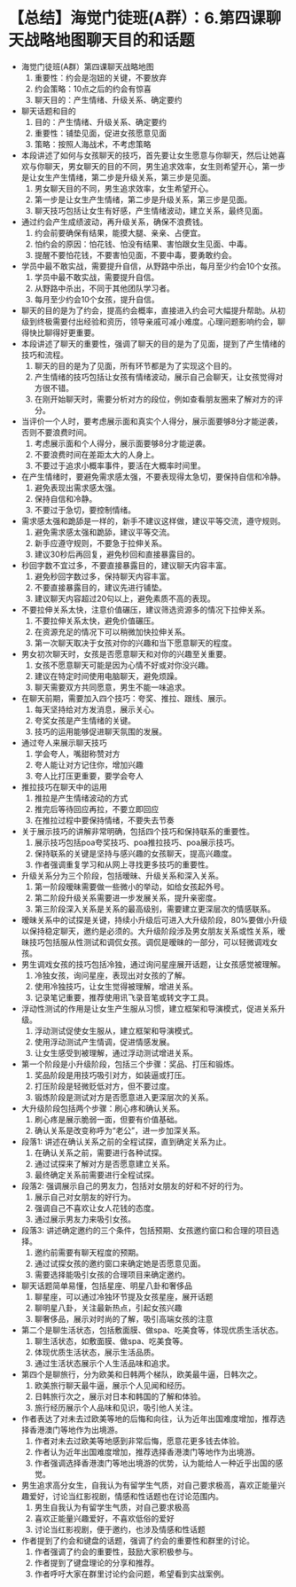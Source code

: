# 【总结】海觉门徒班(A群）：6.第四课聊天战略地图聊天目的和话题

-   海觉门徒班(A群）第四课聊天战略地图
    1.  重要性：约会是泡妞的关键，不要放弃
    2.  约会策略：10点之后的约会有惊喜
    3.  聊天目的：产生情绪、升级关系、确定要约
-   聊天话题和目的
    1.  目的：产生情绪、升级关系、确定要约
    2.  重要性：铺垫见面，促进女孩愿意见面
    3.  策略：按照人海战术，不考虑策略
-   本段讲述了如何与女孩聊天的技巧，首先要让女生愿意与你聊天，然后让她喜欢与你聊天，男女聊天的目的不同，男生追求效率，女生则希望开心，第一步是让女生产生情绪，第二步是升级关系，第三步是见面。
    1.  男女聊天目的不同，男生追求效率，女生希望开心。
    2.  第一步是让女生产生情绪，第二步是升级关系，第三步是见面。
    3.  聊天技巧包括让女生有好感，产生情绪波动，建立关系，最终见面。
-   通过约会产生成绩波动，再升级关系，确保不浪费钱。
    1.  约会前要确保有结果，能摸大腿、亲亲、占便宜。
    2.  怕约会的原因：怕花钱、怕没有结果、害怕跟女生见面、中毒。
    3.  提醒不要怕花钱，不要害怕见面，不要中毒，要勇敢约会。
-   学员中最不敢实战，需要提升自信，从野路中杀出，每月至少约会10个女孩。
    1.  学员中最不敢实战，需要提升自信。
    2.  从野路中杀出，不同于其他团队学习者。
    3.  每月至少约会10个女孩，提升自信。
-   聊天的目的是为了约会，提高约会概率，直接进入约会可大幅提升帮助。从初级到终极需要付出经验和资历，领导亲戚可减小难度。心理问题影响约会，聊得快比聊得好更重要。
-   本段讲述了聊天的重要性，强调了聊天的目的是为了见面，提到了产生情绪的技巧和流程。
    1.  聊天的目的是为了见面，所有环节都是为了实现这个目的。
    2.  产生情绪的技巧包括让女孩有情绪波动，展示自己会聊天，让女孩觉得对方很不错。
    3.  在刚开始聊天时，需要分析对方的段位，例如查看朋友圈来了解对方的评分。
-   当评价一个人时，要考虑展示面和真实个人得分，展示面要够8分才能逆袭，否则不要浪费时间。
    1.  考虑展示面和个人得分，展示面要够8分才能逆袭。
    2.  不要浪费时间在差距太大的人身上。
    3.  不要过于追求小概率事件，要活在大概率时间里。
-   在产生情绪时，要避免需求感太强，不要表现得太急切，要保持自信和冷静。
    1.  避免表现出需求感太强。
    2.  保持自信和冷静。
    3.  不要过于急切，要控制情绪。
-   需求感太强和跪舔是一样的，新手不建议这样做，建议平等交流，遵守规则。
    1.  避免需求感太强和跪舔，建议平等交流。
    2.  新手应遵守规则，不要急于拉伸关系。
    3.  建议30秒后再回复，避免秒回和直接暴露目的。
-   秒回字数不宜过多，不要直接暴露目的，建议聊天内容丰富。
    1.  避免秒回字数过多，保持聊天内容丰富。
    2.  不要直接暴露目的，建议先进行铺垫。
    3.  建议聊天内容超过20句以上，避免素质不高的表现。
-   不要拉伸关系太快，注意价值碾压，建议筛选资源多的情况下拉伸关系。
    1.  不要拉伸关系太快，避免价值碾压。
    2.  在资源充足的情况下可以稍微加快拉伸关系。
    3.  第一次聊天取决于女孩对你的兴趣和当下愿意聊天的程度。
-   男女初次聊天时，女孩是否愿意聊天和对你的兴趣至关重要。
    1.  女孩不愿意聊天可能是因为心情不好或对你没兴趣。
    2.  建议在特定时间使用电脑聊天，避免烦躁。
    3.  聊天需要双方共同愿意，男生不能一味追求。
-   在聊天前期，需要加入四个技巧：夸奖、推拉、跟线、展示。
    1.  每天坚持给对方发消息，展示关心。
    2.  夸奖女孩是产生情绪的关键。
    3.  技巧的运用能够促进聊天氛围的发展。
-   通过夸人来展示聊天技巧
    1.  学会夸人，嘴甜称赞对方
    2.  夸人能让对方记住你，增加兴趣
    3.  夸人比打压更重要，要学会夸人
-   推拉技巧在聊天中的运用
    1.  推拉是产生情绪波动的方式
    2.  推完后等待回应再拉，不要立即回应
    3.  在推拉过程中要保持情绪，不要失去节奏
-   关于展示技巧的讲解非常明确，包括四个技巧和保持联系的重要性。
    1.  展示技巧包括poa夸奖技巧、poa推拉技巧、poa展示技巧。
    2.  保持联系的关键是坚持与感兴趣的女孩聊天，提高兴趣度。
    3.  作者强调重复学习和从网上寻找更多技巧的重要性。
-   升级关系分为三个阶段，包括暧昧、升级关系和深入关系。
    1.  第一阶段暧昧需要做一些微小的举动，如给女孩起外号。
    2.  第二阶段升级关系需要进一步发展关系，提升亲密度。
    3.  第三阶段深入关系是关系的最高级别，需要建立更深层次的情感联系。
-   暧昧关系中的试探是关键，持续小升级后可进入大升级阶段，80%要做小升级以保持稳定聊天，邀约是必须的。大升级阶段涉及男女朋友关系或性关系，暧昧技巧包括服从性测试和调侃女孩。调侃是暧昧的一部分，可以轻微调戏女孩。
-   男生调戏女孩的技巧包括冷独，通过询问星座展开话题，让女孩感觉被理解。
    1.  冷独女孩，询问星座，表现出对女孩的了解。
    2.  使用冷独技巧，让女生觉得被理解，增进关系。
    3.  记录笔记重要，推荐使用讯飞录音笔或转文字工具。
-   浮动性测试的作用是让女生产生服从习惯，建立框架和导演模式，促进关系升级。
    1.  浮动测试促使女生服从，建立框架和导演模式。
    2.  使用浮动测试产生情调，促进情感发展。
    3.  让女生感受到被理解，通过浮动测试增进关系。
-   第一个阶段是小升级阶段，包括三个步骤：奖品、打压和锻炼。
    1.  奖品阶段是用技巧吸引对方，如装逼或打压。
    2.  打压阶段是轻微贬低对方，但不要过度。
    3.  锻炼阶段是测试对方是否愿意进入更深层次的关系。
-   大升级阶段包括两个步骤：刷心疼和确认关系。
    1.  刷心疼是展示脆弱一面，但要有价值基础。
    2.  确认关系是改变称呼为“老公”，进一步加深关系。
-   段落1: 讲述在确认关系之前的全程试探，直到确定关系为止。
    1.  在确认关系之前，需要进行各种试探。
    2.  通过试探来了解对方是否愿意建立关系。
    3.  最终确定关系前需要进行全程试探。
-   段落2: 强调展示自己的男友力，包括对女朋友的好和不好的行为。
    1.  展示自己对女朋友的好行为。
    2.  强调自己不喜欢让女人花钱的态度。
    3.  通过展示男友力来吸引女孩。
-   段落3: 讲述确定邀约的三个条件，包括预期、女孩邀约窗口和合理的项目选择。
    1.  邀约前需要有聊天程度的预期。
    2.  通过试探女孩的邀约窗口来确定她是否愿意见面。
    3.  需要选择能吸引女孩的合理项目来确定邀约。
-   聊天话题简单易懂，包括星座、明星八卦和奢侈品
    1.  聊星座，可以通过冷独环节提及女孩星座，展开话题
    2.  聊明星八卦，关注最新热点，引起女孩兴趣
    3.  聊奢侈品，展示对时尚的了解，吸引高端女孩的注意
-   第二个是聊生活状态，包括敷面膜、做spa、吃美食等，体现优质生活状态。
    1.  聊生活状态，如敷面膜、做spa、吃美食等。
    2.  体现优质生活状态，展示生活品质。
    3.  通过生活状态展示个人生活品味和追求。
-   第四个是聊旅行，分为欧美和日韩两个梯队，欧美最牛逼，日韩次之。
    1.  欧美旅行聊天最牛逼，展示个人见闻和经历。
    2.  日韩旅行次之，展示对日本和韩国的了解和体验。
    3.  旅行经历展示个人品味和见识，吸引他人关注。
-   作者表达了对未去过欧美等地的后悔和向往，认为近年出国难度增加，推荐选择香港澳门等地作为出境游。
    1.  作者对未去过欧美等地感到非常后悔，愿意花更多钱去体验。
    2.  作者认为近年出国难度增加，推荐选择香港澳门等地作为出境游。
    3.  作者强调选择香港澳门等地出境游的优势，认为能给人一种近乎出国的感觉。
-   男生追求高分女生，自我认为有留学生气质，对自己要求极高，喜欢正能量兴趣爱好，讨论当红影视剧，情感和性话题也在讨论范围内。
    1.  男生自我认为有留学生气质，对自己要求极高
    2.  喜欢正能量兴趣爱好，不喜欢低俗的爱好
    3.  讨论当红影视剧，便于邀约，也涉及情感和性话题
-   作者提到了约会和键盘的话题，强调了约会的重要性和群里的讨论。
    1.  作者强调了约会的重要性，鼓励大家积极参与。
    2.  作者提到了键盘理论的分享和推荐。
    3.  作者呼吁大家在群里讨论约会问题，希望看到实战案例。